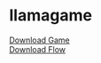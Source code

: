 # llamagame

[Download Game](https://github.com/SgtKnux/llamagame/raw/main/TheLlamaGame_20230616164602.zip)<br>
[Download Flow](https://github.com/SgtKnux/llamagame/raw/main/LlamaGameSMSFlow_20230616161104.zip)
